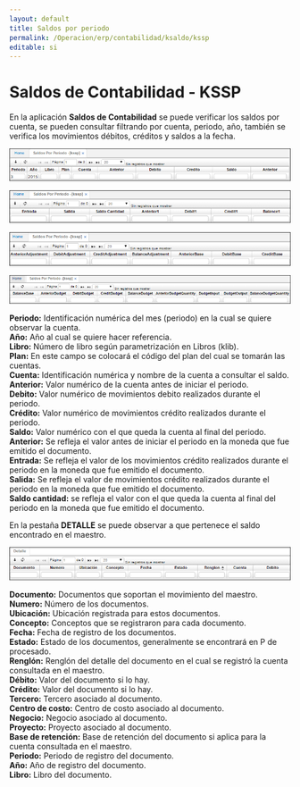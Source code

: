 ```yaml
---
layout: default
title: Saldos por periodo
permalink: /Operacion/erp/contabilidad/ksaldo/kssp
editable: si
---
```


# Saldos de Contabilidad - KSSP

En la aplicación **Saldos de Contabilidad** se puede verificar los saldos por cuenta, se pueden consultar filtrando por cuenta, periodo, año, también se verifica los movimientos débitos, créditos y saldos a la fecha.

![](KSSP1.png)

![](KSSP2.png)

![](KSSP3.png)

![](KSSP4.png)

**Periodo:** Identificación numérica del mes (periodo) en la cual se quiere observar la cuenta.  
**Año:** Año al cual se quiere hacer referencia.  
**Libro:** Número de libro según parametrización en Libros (klib).  
**Plan:** En este campo se colocará el código del plan del cual se tomarán las cuentas.  
**Cuenta:** Identificación numérica y nombre de la cuenta a consultar el saldo.  
**Anterior:** Valor numérico de la cuenta antes de iniciar el periodo.  
**Debito:** Valor numérico de movimientos debito realizados durante el periodo.  
**Crédito:** Valor numérico de movimientos crédito realizados durante el periodo.  
**Saldo:** Valor numérico con el que queda la cuenta al final del periodo.  
**Anterior:** Se refleja el valor antes de iniciar el periodo en la moneda que fue emitido el documento.  
**Entrada:** Se refleja el valor de los movimientos crédito realizados durante el periodo en la moneda que fue emitido el documento.  
**Salida:** Se refleja el valor de movimientos crédito realizados durante el periodo en la moneda que fue emitido el documento.  
**Saldo cantidad:** se refleja el valor con el que queda la cuenta al final del periodo en la moneda que fue emitido el documento.  

En la pestaña **DETALLE** se puede observar a que pertenece el saldo encontrado en el maestro.

![](KSSP5.png)

**Documento:** Documentos que soportan el movimiento del maestro.  
**Numero:** Número de los documentos.  
**Ubicación:** Ubicación registrada para estos documentos.  
**Concepto:** Conceptos que se registraron para cada documento.  
**Fecha:** Fecha de registro de los documentos.  
**Estado:** Estado de los documentos, generalmente se encontrará en P de procesado.  
**Renglón:** Renglón del detalle del documento en el cual se registró la cuenta consultada en el maestro.  
**Débito:** Valor del documento si lo hay.  
**Crédito:** Valor del documento si lo hay.  
**Tercero:** Tercero asociado al documento.  
**Centro de costo:** Centro de costo asociado al documento.  
**Negocio:** Negocio asociado al documento.  
**Proyecto:** Proyecto asociado al documento.  
**Base de retención:** Base de retención del documento si aplica para la cuenta consultada en el maestro.  
**Periodo:** Periodo de registro del documento.  
**Año:** Año de registro del documento.  
**Libro:** Libro del documento.  





